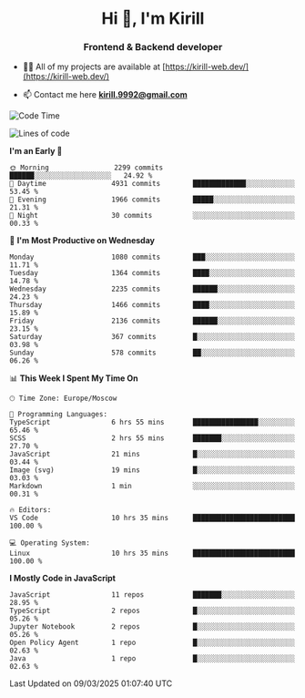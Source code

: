 <h1 align="center">Hi 👋, I'm Kirill</h1>
<h3 align="center">Frontend & Backend developer</h3>

- 👨‍💻 All of my projects are available at [https://kirill-web.dev/](https://kirill-web.dev/)

- 📫 Contact me here **kirill.9992@gmail.com**











<!--START_SECTION:waka-->
![Code Time](http://img.shields.io/badge/Code%20Time-2%2C157%20hrs%2037%20mins-blue)

![Lines of code](https://img.shields.io/badge/From%20Hello%20World%20I%27ve%20Written-5.4%20million%20lines%20of%20code-blue)

**I'm an Early 🐤** 

```text
🌞 Morning                2299 commits        ██████░░░░░░░░░░░░░░░░░░░   24.92 % 
🌆 Daytime                4931 commits        █████████████░░░░░░░░░░░░   53.45 % 
🌃 Evening                1966 commits        █████░░░░░░░░░░░░░░░░░░░░   21.31 % 
🌙 Night                  30 commits          ░░░░░░░░░░░░░░░░░░░░░░░░░   00.33 % 
```
📅 **I'm Most Productive on Wednesday** 

```text
Monday                   1080 commits        ███░░░░░░░░░░░░░░░░░░░░░░   11.71 % 
Tuesday                  1364 commits        ████░░░░░░░░░░░░░░░░░░░░░   14.78 % 
Wednesday                2235 commits        ██████░░░░░░░░░░░░░░░░░░░   24.23 % 
Thursday                 1466 commits        ████░░░░░░░░░░░░░░░░░░░░░   15.89 % 
Friday                   2136 commits        ██████░░░░░░░░░░░░░░░░░░░   23.15 % 
Saturday                 367 commits         █░░░░░░░░░░░░░░░░░░░░░░░░   03.98 % 
Sunday                   578 commits         ██░░░░░░░░░░░░░░░░░░░░░░░   06.26 % 
```


📊 **This Week I Spent My Time On** 

```text
🕑︎ Time Zone: Europe/Moscow

💬 Programming Languages: 
TypeScript               6 hrs 55 mins       ████████████████░░░░░░░░░   65.46 % 
SCSS                     2 hrs 55 mins       ███████░░░░░░░░░░░░░░░░░░   27.70 % 
JavaScript               21 mins             █░░░░░░░░░░░░░░░░░░░░░░░░   03.44 % 
Image (svg)              19 mins             █░░░░░░░░░░░░░░░░░░░░░░░░   03.03 % 
Markdown                 1 min               ░░░░░░░░░░░░░░░░░░░░░░░░░   00.31 % 

🔥 Editors: 
VS Code                  10 hrs 35 mins      █████████████████████████   100.00 % 

💻 Operating System: 
Linux                    10 hrs 35 mins      █████████████████████████   100.00 % 
```

**I Mostly Code in JavaScript** 

```text
JavaScript               11 repos            ███████░░░░░░░░░░░░░░░░░░   28.95 % 
TypeScript               2 repos             █░░░░░░░░░░░░░░░░░░░░░░░░   05.26 % 
Jupyter Notebook         2 repos             █░░░░░░░░░░░░░░░░░░░░░░░░   05.26 % 
Open Policy Agent        1 repo              █░░░░░░░░░░░░░░░░░░░░░░░░   02.63 % 
Java                     1 repo              █░░░░░░░░░░░░░░░░░░░░░░░░   02.63 % 
```




 Last Updated on 09/03/2025 01:07:40 UTC
<!--END_SECTION:waka-->
